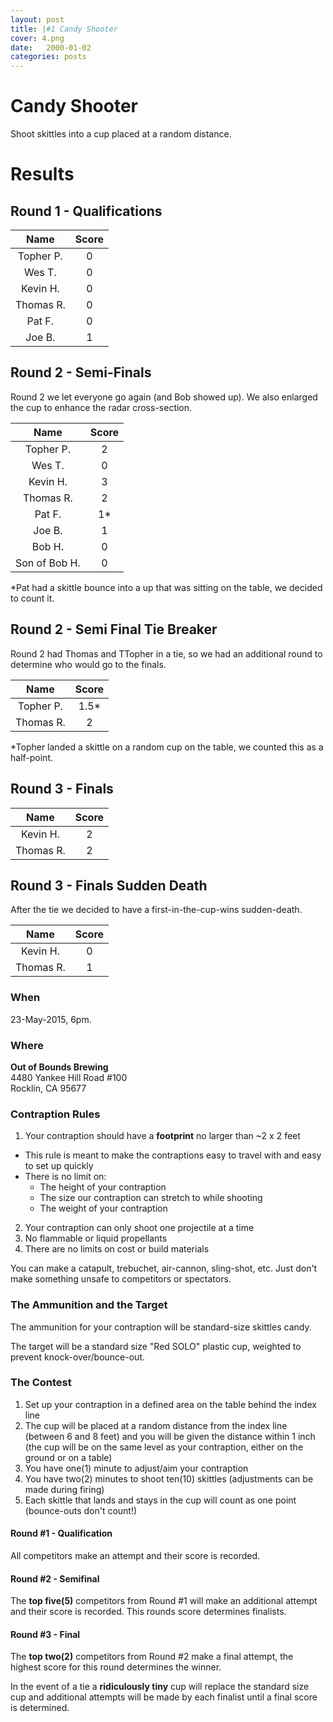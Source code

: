 ```yaml
---
layout: post
title: |#1 Candy Shooter
cover: 4.png
date:   2000-01-02
categories: posts
---
```


# Candy Shooter

Shoot skittles into a cup placed at a random distance.

# Results

## Round 1 - Qualifications

|Name         |Score|
|:-----------:|:---:|
|Topher P.    |0    |
|Wes T.       |0    |
|Kevin H.     |0    |
|Thomas R.    |0    |
|Pat F.       |0    |
|Joe B.       |1    |

## Round 2 - Semi-Finals

Round 2 we let everyone go again (and Bob showed up). We also enlarged the cup to enhance the radar cross-section.

|Name         |Score|
|:-----------:|:---:|
|Topher P.    |2    |
|Wes T.       |0    |
|Kevin H.     |3    |
|Thomas R.    |2    |
|Pat F.       |1*   |
|Joe B.       |1    |
|Bob H.       |0    |
|Son of Bob H.|0    |

*Pat had a skittle bounce into a up that was sitting on the table, we decided to count it.

## Round 2 - Semi Final Tie Breaker

Round 2 had Thomas and TTopher in a tie, so we had an additional round to determine who would go to the finals.

|Name         |Score|
|:-----------:|:---:|
|Topher P.    |1.5* |
|Thomas R.    |2    |

*Topher landed a skittle on a random cup on the table, we counted this as a half-point.

## Round 3 - Finals

|Name         |Score|
|:-----------:|:---:|
|Kevin H.     |2    |
|Thomas R.    |2    |

## Round 3 - Finals Sudden Death

After the tie we decided to have a first-in-the-cup-wins sudden-death.

|Name         |Score|
|:-----------:|:---:|
|Kevin H.     |0    |
|Thomas R.    |1    |

### When

23-May-2015, 6pm.

### Where

**Out of Bounds Brewing**<br>
4480 Yankee Hill Road #100<br>
Rocklin, CA 95677<br>

### Contraption Rules

 1. Your contraption should have a **footprint** no larger than ~2 x 2 feet
   - This rule is meant to make the contraptions easy to travel with and easy to set up quickly
   - There is no limit on:
     - The height of your contraption
     - The size our contraption can stretch to while shooting
     - The weight of your contraption
 2. Your contraption can only shoot one projectile at a time
 3. No flammable or liquid propellants
 4. There are no limits on cost or build materials

You can make a catapult, trebuchet, air-cannon, sling-shot, etc. Just don't make something unsafe to competitors or spectators.

### The Ammunition and the Target

The ammunition for your contraption will be standard-size skittles candy.

The target will be a standard size "Red SOLO" plastic cup, weighted to prevent knock-over/bounce-out.

### The Contest

 1. Set up your contraption in a defined area on the table behind the index line
 2. The cup will be placed at a random distance from the index line (between 6 and 8 feet) and you will be given the distance within 1 inch (the cup will be on the same level as your contraption, either on the ground or on a table)
 3. You have one(1) minute to adjust/aim your contraption
 4. You have two(2) minutes to shoot ten(10) skittles (adjustments can be made during firing)
 5. Each skittle that lands and stays in the cup will count as one point (bounce-outs don't count!)

#### Round #1 - Qualification

All competitors make an attempt and their score is recorded.

#### Round #2 - Semifinal

The **top five(5)** competitors from Round #1 will make an additional attempt and their score is recorded. This rounds score determines finalists.

#### Round #3 - Final

The **top two(2)** competitors from Round #2 make a final attempt, the highest score for this round determines the winner.

In the event of a tie a **ridiculously tiny** cup will replace the standard size cup and additional attempts will be made by each finalist until a final score is determined.
